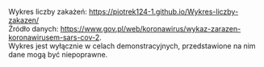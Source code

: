 Wykres liczby zakażeń: https://piotrek124-1.github.io/Wykres-liczby-zakazen/ <br />
Źródło danych: https://www.gov.pl/web/koronawirus/wykaz-zarazen-koronawirusem-sars-cov-2. <br />
Wykres jest wyłącznie w celach demonstracyjnych, przedstawione na nim dane mogą być niepoprawne.
